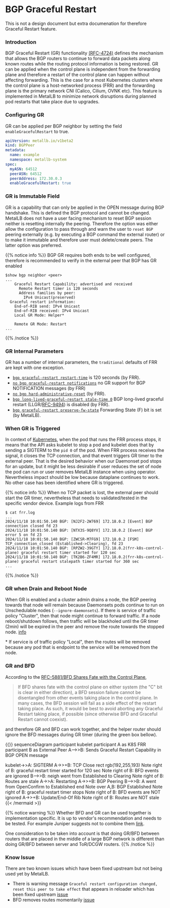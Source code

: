 # BGP Graceful Restart

This is not a design document but extra documenation for therefore
Graceful Restart feature.

### Introduction

BGP Graceful Restart (GR) functionality
[(RFC-4724)](https://datatracker.ietf.org/doc/html/rfc4724) defines the mechanism
that allows the BGP routers to continue to forward data packets along known
routes while the routing protocol information is being restored.  GR can be
applied when the control plane is independent from the forwarding plane and
therefore a restart of the control plane can happen without affecting
forwarding. This is the case for a most Kubernetes clusters where the control
plane is a host-networked process (FRR) and the forwarding plane
is the primary network CNI (Calico, Cilium, OVNK etc). This feature is
implemented in MetalLB to minimize network disruptions during planned pod
restarts that take place due to upgrades.

### Configuring GR

GR can be applied per BGP neighbor by setting the field `enableGracefulRestart`
to true.

```yaml
apiVersion: metallb.io/v1beta2
kind: BGPPeer
metadata:
  name: example
  namespace: metallb-system
spec:
  myASN: 64512
  peerASN: 64512
  peerAddress: 172.30.0.3
  enableGracefulRestart: true
```

### GR is Immutable Field

GR is a capability that can only be applied in the OPEN message during BGP
handshake. This is defined the BGP protocol and cannot be changed. MetalLB does
not have a user facing mechanism to reset BGP session neither is resetting
internally the peering. Therefore the option was either allow the configuration
to pass through and warn the user to `reset BGP` peering externally (e.g. by executing a
BGP command the external router) or to make it immutable and therefore
user must delete/create peers. The latter option was preferred.

{{% notice info %}}
BGP GR requires both ends to be well configured, therefore is recommended
to verify in the external peer that BGP has GR enabled

```
$show bgp neighbor <peer>
...
    Graceful Restart Capability: advertised and received
      Remote Restart timer is 120 seconds
      Address families by peer:
        IPv4 Unicast(preserved)
  Graceful restart information:
    End-of-RIB send: IPv4 Unicast
    End-of-RIB received: IPv4 Unicast
    Local GR Mode: Helper*

    Remote GR Mode: Restart
...
```
{{% /notice %}}

### GR Internal Parameters

GR has a number of internal parameters, the `traditional` defaults of FRR are kept
with one exception.

* [`bgp graceful-restart restart-time`](https://docs.frrouting.org/en/latest/bgp.html#clicmd-bgp-graceful-restart-restart-time-0-4095) is 120 seconds (by FRR).
* [`no bgp graceful-restart notifications`](https://docs.frrouting.org/en/latest/bgp.html#clicmd-bgp-graceful-restart-notification) no GR support for BGP NOTIFICATION messages (by FRR)
* [`no bgp hard-administrative-reset`](https://docs.frrouting.org/en/latest/bgp.html#clicmd-bgp-hard-administrative-reset) (by FRR).
* [`bgp long-lived-graceful-restart stale-time 0`](https://docs.frrouting.org/en/latest/bgp.html#clicmd-bgp-long-lived-graceful-restart-stale-time-1-16777215) BGP long-lived graceful restart (LLGR/[RFC-9494](https://datatracker.ietf.org/doc/rfc9494/)) is disabled (by FRR).
* [`bgp graceful-restart preserve-fw-state`]( https://docs.frrouting.org/en/latest/bgp.html#bgp-gr-preserve-forwarding-state) Forwarding State (F) bit is set (by MetalLB).

### When GR is Triggered

In context of [Kubernetes](https://kubernetes.io/docs/concepts/workloads/pods/pod-lifecycle/#pod-termination), 
when the pod that runs the FRR process stops, it means that the API asks
kubelet to stop a pod and kubelet does that by sending a SIGTERM to the `pid 0`
of the pod. When FRR process receives the signal, it closes the TCP connection,
and that event triggers GR timer to the external peer. That is the desired
behavior when our Daemonset pod stops for an update, but it might be less
desirable if user reduces the set of node the pod can run or user removes
MetalLB instance when using operator. Nevertheless impact should be low because
dataplane continues to work. No other case has been identified where GR is triggered.

{{% notice info %}}
When no TCP packet is lost, the external peer should start the GR timer, nevertheless
that needs to validated/tested in the specific vendor device. Example logs from FRR

```
$ cat frr.log
...
2024/11/18 10:01:50.140 BGP: [NJ2F2-2W769] 172.18.0.2 [Event] BGP connection closed fd 23
2024/11/18 10:01:50.140 BGP: [NTX3S-9Q8YV] 172.18.0.2 [Event] BGP error 5 on fd 23
2024/11/18 10:01:50.140 BGP: [ZWCSR-M7FG9] 172.18.0.2 [FSM] TCP_connection_closed (Established->Clearing), fd 23
2024/11/18 10:01:50.140 BGP: [RPZW2-39GTY] 172.18.0.2(frr-k8s-control-plane) graceful restart timer started for 120 sec
2024/11/18 10:01:50.140 BGP: [TK2B6-ZF4MR] 172.18.0.2(frr-k8s-control-plane) graceful restart stalepath timer started for 360 sec
...
```
{{% /notice %}}


### GR when Drain and Reboot Node

When GR is enabled and a cluster admin drains a node, the BGP peering towards that
node will remain because Daemonsets pods continue to run on Unschedulable nodes
(`--ignore-daemonsets`). If there is service of traffic policy "Cluster", then that
node might continue to forward traffic. If a node reboot/shutdown follows, then
traffic will be blackholed until the GR timer (2min) will be expired in the peer
and remove the route towards the stopped node.
[info](https://github.com/metallb/metallb/issues/2677)

\* If service is of traffic policy "Local", then the routes will be removed
because any pod that is endpoint to the service will be removed from the node.



### GR and BFD

According to the [RFC-5881/BFD Shares Fate with the Control
Plane](https://datatracker.ietf.org/doc/html/rfc5882#section-4.3.2), 

> If BFD shares fate with the control plane on either system (the "C"
   bit is clear in either direction), a BFD session failure cannot be
   disentangled from other events taking place in the control plane. In
   many cases, the BFD session will fail as a side effect of the restart
   taking place. As such, it would be best to avoid aborting any
   Graceful Restart taking place, if possible (since otherwise BFD and
   Graceful Restart cannot coexist).

and therefore GR and BFD can work together, and the helper router should
ignore the BFD messages during GR timer (during the green box bellow).


{{<mermaid align="center">}}
sequenceDiagram
participant kubelet
participant A as K8S FRR
participant B as External Peer
A-->>B:  Sends Graceful Restart Capability in BGP OPEN message

kubelet->>A: SIGTERM
A->>+B: TCP Close
rect rgb(192,255,193)
Note right of B: graceful restart timer started for 120 sec
Note right of B: BFD events are ignored
B-->>B:  neigh went from Established to Clearing
Note right of B: Routes are stale
A->>A: Restarting 
A->>+B: BGP Peering
B-->>B:   A went from OpenConfirm to Established
end
Note over A,B: BGP Established
Note right of B: graceful restart timer stops
Note right of B: BFD events are NOT ignored
A->>+B: Update/End-Of Rib
Note right of B: Routes are NOT stale
{{< /mermaid >}}

{{% notice warning %}}
Whether BFD and GR can be used together is implementation specific.
It is up to vendor's recommendation and needs to be tested. For example Juniper
suggests not to combine them
[link](https://www.juniper.net/documentation/us/en/software/junos/bgp/topics/topic-map/bfd-for-bgp-session.html).

One consideration to be taken into account is that doing GR/BFD between routers
that are placed in the middle of a large BGP network is different than doing GR/BFD between server
and ToR/DCGW routers.
{{% /notice %}}

### Know Issue

There are two known issues which have been fixed upstream but not being used yet by MetalLB.

- There is warning message `Graceful restart configuration changed, reset this peer to take effect` that appears
in reloader which has been fixed upstream [issue](https://github.com/FRRouting/frr/issues/15880)
- BFD removes routes momentarily [issue](https://github.com/FRRouting/frr/issues/17337)
